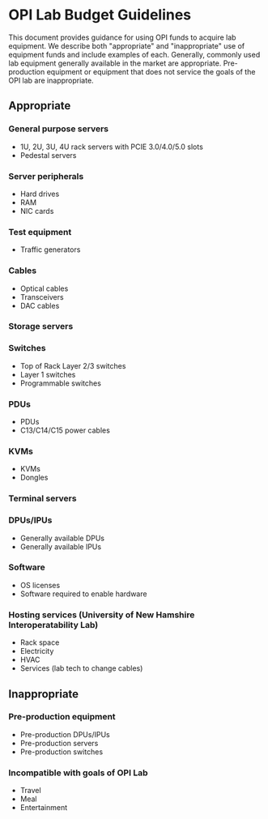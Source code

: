 # OPI Lab Budget Guidelines

This document provides guidance for using OPI funds to acquire lab
equipment.  We describe both "appropriate" and "inappropriate" use of
equipment funds and include examples of each.  Generally, commonly
used lab equipment generally available in the market are appropriate.
Pre-production equipment or equipment that does not service the
goals of the OPI lab are inappropriate.


## Appropriate

### General purpose servers

- 1U, 2U, 3U, 4U rack servers with PCIE 3.0/4.0/5.0 slots
- Pedestal servers

### Server peripherals

- Hard drives
- RAM
- NIC cards

### Test equipment

- Traffic generators

### Cables

- Optical cables
- Transceivers
- DAC cables

### Storage servers

### Switches

- Top of Rack Layer 2/3 switches
- Layer 1 switches
- Programmable switches

### PDUs

- PDUs
- C13/C14/C15 power cables

### KVMs

- KVMs
- Dongles


### Terminal servers

### DPUs/IPUs

- Generally available DPUs
- Generally available IPUs

### Software

- OS licenses
- Software required to enable hardware

### Hosting services (University of New Hamshire Interoperatability Lab)

- Rack space
- Electricity
- HVAC
- Services (lab tech to change cables)

## Inappropriate

### Pre-production equipment

- Pre-production DPUs/IPUs
- Pre-production servers
- Pre-production switches

### Incompatible with goals of OPI Lab

- Travel
- Meal
- Entertainment
